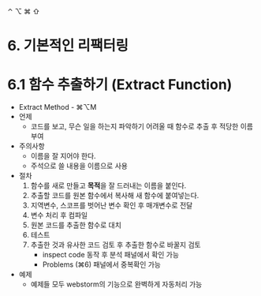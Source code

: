 ⌃ ⌥ ⌘ ⇧  

# 6. 기본적인 리팩터링
# 6.1 함수 추출하기 (Extract Function)
* Extract Method - ⌘⌥M
* 언제
  * 코드를 보고, 무슨 일을 하는지 파악하기 어려울 때 함수로 추출 후 적당한 이름 부여
* 주의사항
  * 이름을 잘 지어야 한다.
  * 주석으로 쓸 내용을 이름으로 사용
* 절차  
  1. 함수를 새로 만들고 **목적**을 잘 드러내는 이름을 붙인다.
  2. 추출할 코드를 원본 함수에서 복사해 새 함수에 붙여넣는다.
  3. 지역변수, 스코프를 벗어난 변수 확인 후 매개변수로 전달
  4. 변수 처리 후 컴파일
  5. 원본 코드를 추출한 함수로 대치
  6. 테스트
  7. 추출한 것과 유사한 코드 검토 후 추출한 함수로 바꿀지 검토
     * inspect code 동작 후 분석 패널에서 확인 가능
     * Problems (⌘6) 패널에서 중복확인 가능
* 예제
  * 예제들 모두 webstorm의 기능으로 완벽하게 자동처리 가능
